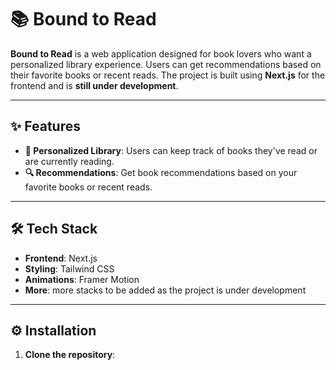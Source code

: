 # 📚 Bound to Read

**Bound to Read** is a web application designed for book lovers who want a personalized library experience. Users can get recommendations based on their favorite books or recent reads. The project is built using **Next.js** for the frontend and is **still under development**.

---

## ✨ Features

- **📖 Personalized Library**: Users can keep track of books they've read or are currently reading.
- **🔍 Recommendations**: Get book recommendations based on your favorite books or recent reads.

---

## 🛠 Tech Stack

- **Frontend**: Next.js
- **Styling**: Tailwind CSS
- **Animations**: Framer Motion
- **More**: more stacks to be added as the project is under development

---

## ⚙️ Installation

1. **Clone the repository**:

   

